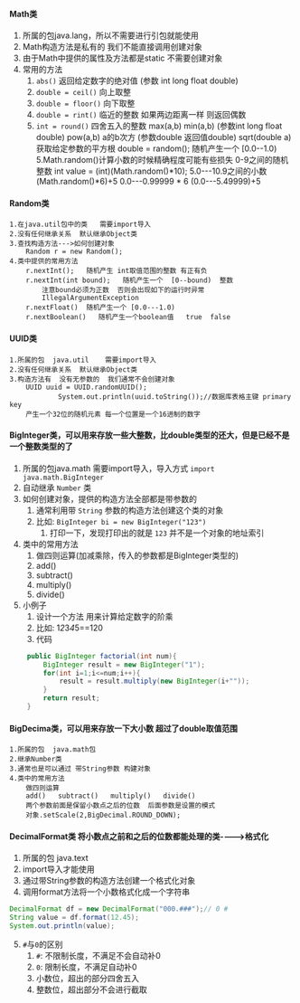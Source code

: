 
#### Math类
1. 所属的包java.lang，所以不需要进行引包就能使用
2. Math构造方法是私有的  我们不能直接调用创建对象
3. 由于Math中提供的属性及方法都是static  不需要创建对象
4. 常用的方法
   1. `abs()` 返回给定数字的绝对值    (参数 int long float double)
   2. `double = ceil()` 向上取整
   3. `double = floor()` 向下取整
   4. `double = rint()`  临近的整数 如果两边距离一样 则返回偶数
   5. `int = round()`  四舍五入的整数
		max(a,b)  min(a,b)    (参数int  long  float  double)
		pow(a,b)  a的b次方  (参数double 返回值double)
		sqrt(double a)  获取给定参数的平方根
		double = random();	  随机产生一个     [0.0--1.0)
	5.Math.random()计算小数的时候精确程度可能有些损失
		0-9之间的随机整数
		int value = (int)(Math.random()*10);
		5.0---10.9之间的小数
		(Math.random()*6)+5
		0.0---0.99999 * 6
		(0.0---5.49999)+5

#### Random类
	1.在java.util包中的类   需要import导入
	2.没有任何继承关系  默认继承Object类
	3.查找构造方法--->如何创建对象
		Random r = new Random();
	4.类中提供的常用方法
		r.nextInt();   随机产生 int取值范围的整数 有正有负
		r.nextInt(int bound);   随机产生一个  [0--bound)  整数  
			注意bound必须为正数  否则会出现如下的运行时异常
			IllegalArgumentException
		r.nextFloat()  随机产生一个 [0.0---1.0)
		r.nextBoolean()   随机产生一个boolean值   true  false


#### UUID类
	1.所属的包  java.util    需要import导入
	2.没有任何继承关系  默认继承Object类
	3.构造方法有  没有无参数的  我们通常不会创建对象
		UUID uuid = UUID.randomUUID();
        		System.out.println(uuid.toString());//数据库表格主键 primary key
		产生一个32位的随机元素 每一个位置是一个16进制的数字


#### BigInteger类，可以用来存放一些大整数，比double类型的还大，但是已经不是一个整数类型的了
1. 所属的包java.math  需要import导入，导入方式 `import java.math.BigInteger`
2. 自动继承 `Number` 类   
3. 如何创建对象，提供的构造方法全部都是带参数的
   1. 通常利用带 `String` 参数的构造方法创建这个类的对象
   2. 比如: `BigInteger bi = new BigInteger("123")`
      1. 打印一下，发现打印出的就是 `123` 并不是一个对象的地址索引
4. 类中的常用方法
   1. 做四则运算(加减乘除，传入的参数都是BigInteger类型的)
   2. add()   
   3. subtract()   
   4. multiply()   
   5. divide()
5. 小例子
   1. 设计一个方法 用来计算给定数字的阶乘 
   2. 比如: 1*2*3*4*5==120
   3. 代码
   ```java
	public BigInteger factorial(int num){
		BigInteger result = new BigInteger("1");
		for(int i=1;i<=num;i++){
			result = result.multiply(new BigInteger(i+""));
		}
		return result;
	}
   ```
		
	

#### BigDecima类，可以用来存放一下大小数    超过了double取值范围
	1.所属的包  java.math包
	2.继承Number类
	3.通常也是可以通过 带String参数 构建对象
	4.类中的常用方法
		做四则运算 
		add()   subtract()   multiply()   divide()
		两个参数前面是保留小数点之后的位数  后面参数是设置的模式
		对象.setScale(2,BigDecimal.ROUND_DOWN);
	

	
#### DecimalFormat类   将小数点之前和之后的位数都能处理的类---->格式化
1. 所属的包 java.text
2. import导入才能使用
3. 通过带String参数的构造方法创建一个格式化对象
4. 调用format方法将一个小数格式化成一个字符串
```java
DecimalFormat df = new DecimalFormat("000.###");// 0 #
String value = df.format(12.45);
System.out.println(value);
```
  
5. `#`与`0`的区别
   1. `#`: 不限制长度，不满足不会自动补0
   2. `0`: 限制长度，不满足自动补0
   3. 小数位，超出的部分四舍五入
   4. 整数位，超出部分不会进行截取



	



